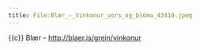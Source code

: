 ```yaml
---
title: File:Blær_–_Vinkonur_vors_og_blóma_43410.jpeg
---
```


{{c}} Blær – http://blaer.is/grein/vinkonur